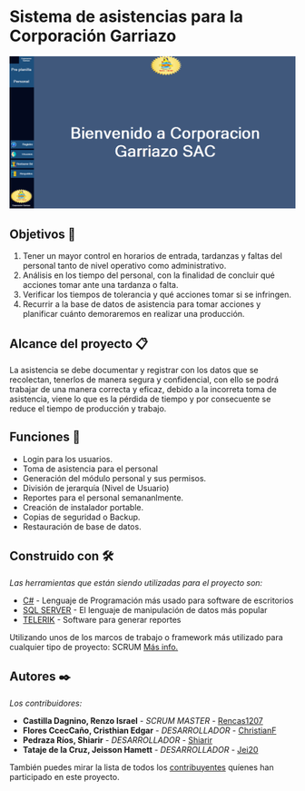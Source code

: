 # Sistema de asistencias para la Corporación Garriazo 

![Design Hero](https://github.com/Rencas1207/repo-prueba/blob/gh-pages/img/design-modificaded.png)

## Objetivos 🚀
1. Tener un mayor control en horarios de entrada, tardanzas y faltas del personal tanto de nivel operativo como administrativo.
2. Análisis en los tiempo del personal, con la finalidad de concluir qué acciones tomar ante una tardanza o falta.
3. Verificar los tiempos de tolerancia y qué acciones tomar si se infringen.
4. Recurrir a la base de datos de asistencia para tomar acciones y planificar cuánto demoraremos en realizar una producción.

## Alcance del proyecto 📋

La asistencia se debe documentar y registrar con los datos que se recolectan, tenerlos de manera segura y confidencial, con ello se podrá trabajar de una manera correcta y
eficaz, debido a la incorreta toma de asistencia, viene lo que es la pérdida de tiempo y por consecuente se reduce el tiempo de producción y trabajo.

## Funciones 📌

* Login para los usuarios.
* Toma de asistencia para el personal
* Generación del módulo personal y sus permisos.
* División de jerarquía (Nivel de Usuario)
* Reportes para el personal semananlmente.
* Creación de instalador portable.
* Copias de seguridad o Backup.
* Restauración de base de datos.

## Construido con 🛠️

_Las herramientas que están siendo utilizadas para el proyecto son:_

* [C#](https://docs.microsoft.com/en-us/dotnet/csharp/) - Lenguaje de Programación más usado para software de escritorios
* [SQL SERVER](https://www.microsoft.com/es-es/sql-server/sql-server-downloads) - El lenguaje de manipulación de datos más popular
* [TELERIK](https://www.telerik.com/) - Software para generar reportes 

Utilizando unos de los marcos de trabajo o framework más utilizado para cualquier tipo de proyecto: SCRUM [Más info.](https://www.scrum.org/)

## Autores ✒️

_Los contribuidores:_

* **Castilla Dagnino, Renzo Israel** - *SCRUM MASTER* - [Rencas1207](https://github.com/Rencas1207)
* **Flores CcecCaño, Cristhian Edgar** - *DESARROLLADOR* - [ChristianF](https://github.com/2016196)
* **Pedraza Ríos, Shiarir** - *DESARROLLADOR* - [Shiarir](https://github.com/Shiarir)
* **Tataje de la Cruz, Jeisson Hamett** - *DESARROLLADOR* - [Jei20](https://github.com/Jei20)

También puedes mirar la lista de todos los [contribuyentes](https://github.com/Rencas1207/SistemaDeAsistencias/projects) quíenes han participado en este proyecto. 


